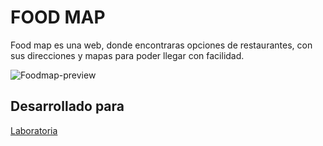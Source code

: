 # FOOD MAP

Food map es una web, donde encontraras opciones de restaurantes, con sus direcciones y mapas para poder llegar con facilidad. 

![Foodmap-preview](https://user-images.githubusercontent.com/32286248/38522458-5147d364-3c0e-11e8-8edd-2d477f363c6b.png)

## Desarrollado para 

[Laboratoria](http://laboratoria.la)

